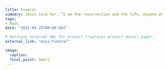 ```yaml
---
title: Funeral
summary: Jesus told her, “I am the resurrection and the life. Anyone who believes in me will live, even after dying. Everyone who lives in me and believes in me will never ever die. - John 11:25-26
tags:
- Mass
date: "2021-05-25T00:00:00Z"

# Optional external URL for project (replaces project detail page).
external_link: "mass/funeral"

image:
  caption:
  focal_point: Smart
---
```

